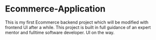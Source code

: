# Ecommerce-Application
This is my first Ecommerce backend project which will be modified with frontend UI after a while. This project is built in full guidance of an expert mentor and fulltime software developer. UI on the way.
